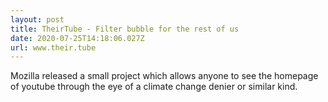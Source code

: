 ```yaml
---
layout: post
title: TheirTube - Filter bubble for the rest of us
date: 2020-07-25T14:18:06.027Z
url: www.their.tube
---
```

Mozilla released a small project which allows anyone to see the homepage of youtube through the eye of a climate change denier or similar kind.